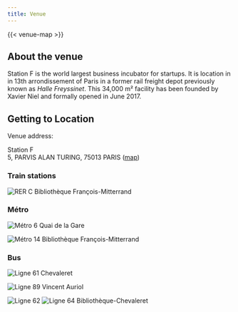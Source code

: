 ```yaml
---
title: Venue
---
```


{{< venue-map >}}

## About the venue

Station F is the world largest business incubator for startups. It is location in in 13th arrondissement of Paris in a former rail freight depot previously known as _Halle Freyssinet_. This 34,000 m² facility has been founded by Xavier Niel and formally opened in June 2017.

## Getting to Location

Venue address:

Station F \
5, PARVIS ALAN TURING, 75013 PARIS ([map](https://goo.gl/maps/x1uhGAZdXJMME4nW8))

### Train stations

![RER C](/img/2020-paris/venue/RERC.jpg) Bibliothèque François-Mitterrand

### Métro

![Métro 6](/img/2020-paris/venue/M6.jpg) Quai de la Gare

![Métro 14](/img/2020-paris/venue/M14.jpg) Bibliothèque François-Mitterrand

### Bus

![Ligne 61](/img/2020-paris/venue/bus61.png) Chevaleret

![Ligne 89](/img/2020-paris/venue/bus89.png) Vincent Auriol

![Ligne 62](/img/2020-paris/venue/bus62.png) ![Ligne 64](/img/2020-paris/venue/bus64.png) Bibliothèque-Chevaleret
